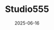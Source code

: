 ---  
layout: startup_page  
title: "Studio555"  
id: "studio555.io"  
permalink: "/studio555studio555.io06162025/"  
website: "https://www.studio555.io/"  
funding_round: "Seed"  
funding_amount: "€4M"  
investors: "HOF Capital, Failup Ventures, Timo Soininen, Mikko Kodisoja, Riccardo Zacconi"  
about: "Studio555 is developing a playable app that merges interior design with gaming, creating a new creative category. The platform allows users to intuitively create, explore, and personalize interior spaces without prior technical expertise. The app aims to redefine how people engage with interior design through gaming mechanics."  
markets: "Gaming, Interior Design, Mobile Gaming Apps, Multimedia and Design Software, Media and Information Services (B2B), Entertainment Software"  
hq: "Helsinki, Finland"  
founded_year: "2023"  
linkedin: "https://www.linkedin.com/company/studio555"  
twitter: ""  
instagram: ""  
facebook: ""  
crunchbase: "https://www.crunchbase.com/organization/studio-555"  
pitchbook: "https://pitchbook.com/profiles/company/865554-67"  

date_display: "16-Jun-2025"  
date: "2025-06-16"

# SEO Optimization  
meta_title: "Studio555 - Seed Funding (€4M)"  
meta_description: "Studio555, Studio555 is developing a playable app that merges interior design with gaming, creating a new creative category. The platform allows users to intuiti..."  
meta_keywords: "Studio555, Gaming, Interior Design, Mobile Gaming Apps, Multimedia and Design Software, Media and Information Services (B2B), Entertainment Software, Seed funding"  
canonical_url: "https://startup.projectstartups.com/studio555studio555.io06162025/"  
---